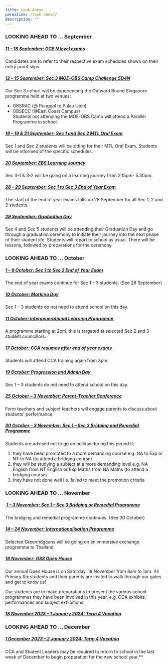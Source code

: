 ```yaml
---
title: Look Ahead
permalink: /look-ahead/
description: ""
---
```




### LOOKING AHEAD TO … September
##### **<u>11 – 18 September: GCE N level exams</u>**

Candidates are to refer to their respective exam schedules shown on their entry proof slips.&nbsp;

##### **<u>12 – 15 September: Sec 3 MOE-OBS Camp Challenge 5D4N</u>**
Our Sec 3 cohort will be experiencing the Outward Bound Singapore programme held at two venues:&nbsp;
- OBSRAC (@ Punggol to Pulau Ubin)
- OBSECC (@East Coast Campus)&nbsp;\
Students not attending the MOE-OBS Camp will attend a Parallel Programme in school.

##### **<u>18 – 19 &amp; 21 September: Sec 1 and Sec 2 MTL Oral Exam</u>**

Sec 1 and Sec 2 students will be sitting for their MTL Oral Exam. Students will be informed of the specific schedules.

##### **<u>20 September: EBS Learning Journey</u>**

Sec 3-1 &amp; 3-2 will be going on a learning journey from 2.15pm- 5.30pm. &nbsp;

##### **<u>28 – 29 September: Sec 1 to Sec 3 End of Year Exam</u>**

The start of the end of year exams falls on 28 September for all Sec 1, 2 and 3 students. &nbsp;

##### **<u>29 September: Graduation Day</u>**

Sec 4 and Sec 5 students will be attending their Graduation Day and go through a graduation ceremony to initiate their journey into the next phase of their student life. Students will report to school as usual. There will be lessons, followed by preparations for the ceremony.

### LOOKING AHEAD TO … October
##### **<u>1 – 9 October: Sec 1 to Sec 3 End of Year Exam</u>**
The end of year exams continue for Sec 1 – 3 students. (See 28 September)

##### **<u>10 October: Marking Day</u>**
Sec 1 – 3 students do not need to attend school on this day.

##### **<u>11 October: Intergenerational Learning Programme&nbsp;</u>**
A programme starting at 2pm, this is targeted at selected Sec 2 and 3 student councillors.&nbsp;

##### **<u>17 October: CCA resumes after end of year exams&nbsp;</u>**
Students will attend CCA training again from 3pm.

##### **<u>19 October: Progression and Admin Day&nbsp;</u>**
Sec 1 – 3 students do not need to attend school on this day.

##### **<u>25 October – 3 November: Parent-Teacher Conference</u>**

Form teachers and subject teachers will engage parents to discuss about students’ performance.

##### **<u>30 October – 3 November: Sec 1 – Sec 3 Bridging and Remedial Programme</u>**
Students are advised not to go on holiday during this period if:&nbsp;

1. they have been promoted to a more demanding course e.g. NA to Exp or NT to NA (to attend a bridging course)
2. they will be studying a subject at a more demanding level e.g. NA English from NT English or Exp Maths from NA Maths (to attend a bridging course)
3. they have not done well i.e. failed to meet the promotion criteria&nbsp;

### LOOKING AHEAD TO … November

##### **<u>&nbsp;1 – 3 November: Sec 1 – Sec 3 Bridging or Remedial Programme</u>**

The bridging and remedial programme continues. (See 30 October)

##### **<u>14 – 24 November: Internationalisation Programme</u>**

Selected Greenridgeans will be going on an immersive exchange programme to Thailand.&nbsp;

##### **<u>18 November: GSS Open House</u>**

Our annual Open House is on Saturday, 18 November from 8am to 1pm. All Primary Six students and their parents are invited to walk through our gates and get to know us!

Our students are to make preparations to present the various school programmes they have been involved in this year, e.g. CCA exhibits, performances and subject exhibitions.&nbsp;

##### **<u>18 November 2023 – 1 January 2024: Term 4 Vacation</u>**

### LOOKING AHEAD TO … December

##### **<u>1 December 2023 – 2 January 2024: Term 4 Vacation</u>**

CCA and Student Leaders may be required to return to school in the last week of December to begin preparation for the new school year.**